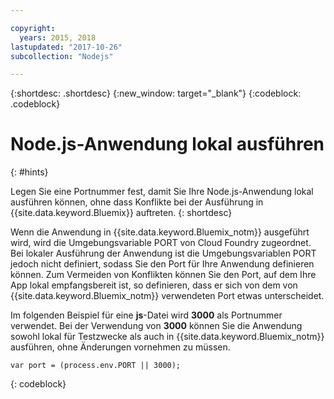 ```yaml
---

copyright:
  years: 2015, 2018
lastupdated: "2017-10-26"
subcollection: "Nodejs"

---
```


{:shortdesc: .shortdesc}
{:new_window: target="_blank"}
{:codeblock: .codeblock}


# Node.js-Anwendung lokal ausführen
{: #hints}

Legen Sie eine Portnummer fest, damit Sie Ihre Node.js-Anwendung lokal ausführen können, ohne dass Konflikte bei der Ausführung in {{site.data.keyword.Bluemix}} auftreten.
{: shortdesc}

Wenn die Anwendung in {{site.data.keyword.Bluemix_notm}} ausgeführt wird, wird die Umgebungsvariable PORT von Cloud Foundry zugeordnet. Bei lokaler Ausführung der Anwendung ist die Umgebungsvariablen PORT jedoch nicht definiert, sodass Sie den Port für Ihre Anwendung definieren können. Zum Vermeiden von Konflikten können Sie den Port, auf dem Ihre App lokal empfangsbereit ist, so definieren, dass er sich von dem von {{site.data.keyword.Bluemix_notm}} verwendeten Port etwas unterscheidet.

Im folgenden Beispiel für eine **js**-Datei wird **3000** als Portnummer verwendet. Bei der Verwendung von **3000** können Sie die Anwendung sowohl lokal für Testzwecke als auch in {{site.data.keyword.Bluemix_notm}} ausführen, ohne Änderungen vornehmen zu müssen.

```
var port = (process.env.PORT || 3000);
```
{: codeblock}
